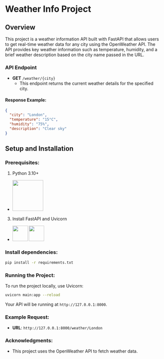 
# Weather Info Project

## Overview

This project is a weather information API built with FastAPI that allows users to get real-time weather data for any city using the OpenWeather API. The API provides key weather information such as temperature, humidity, and a brief weather description based on the city name passed in the URL.

### API Endpoint

- **GET** `/weather/{city}`
  - This endpoint returns the current weather details for the specified city.

#### Response Example:

```json
{
  "city": "London",
  "temperature": "15°C",
  "humidity": "75%",
  "description": "Clear sky"
}
```

## Setup and Installation

### Prerequisites:

1. Python 3.10+
- **<a href="https://www.python.org/"><img src="https://www.python.org/static/img/python-logo.png" style="width: 100px"></a>**
3. Install FastAPI and Uvicorn
- **<a href="https://fastapi.tiangolo.com/"><img src="https://fastapi.tiangolo.com/img/icon-white.svg" style="width: 50px"></a>  <a href="https://www.uvicorn.org/"><img src="https://www.uvicorn.org/uvicorn.png" style="width: 50px"></a>**

### Install dependencies:

```bash
pip install -r requirements.txt
```

### Running the Project:

To run the project locally, use Uvicorn:

```bash
uvicorn main:app --reload
```

Your API will be running at `http://127.0.0.1:8000`.

### Example Request:

- **URL**: `http://127.0.0.1:8000/weather/London`

### Acknowledgments:

- This project uses the OpenWeather API to fetch weather data.
